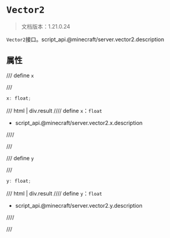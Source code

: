 # `Vector2`

> 文档版本：1.21.0.24

`Vector2`接口。script_api.@minecraft/server.vector2.description

## 属性

/// define
`x`


///

```js
x: float;
```

/// html | div.result
//// define
`x`：`float`

- script_api.@minecraft/server.vector2.x.description


////

///


/// define
`y`


///

```js
y: float;
```

/// html | div.result
//// define
`y`：`float`

- script_api.@minecraft/server.vector2.y.description


////

///

